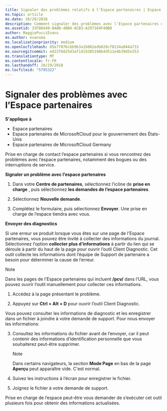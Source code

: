 ```yaml
---
title: Signaler des problèmes relatifs à l’Espace partenaires | Espace partenaires
ms.topic: article
ms.date: 10/29/2018
description: Comment signaler des problèmes avec l'Espace partenaires et collecter des informations de diagnostic pour notre équipe de Support.
ms.assetid: 33FB8449-0A8B-48B4-8CB3-A297104F40B0
author: MaggiePucciEvans
ms.author: evansma
ms.localizationpriority: medium
ms.openlocfilehash: 85e7f076cbb9b3a1b082edb020cf8134a844a733
ms.sourcegitcommit: ed22f6825d3af1d19385198b4d511e4b39d5e353
ms.translationtype: MT
ms.contentlocale: fr-FR
ms.lasthandoff: 10/29/2018
ms.locfileid: "5795322"
---
```

# <a name="report-problems-with-partner-center"></a>Signaler des problèmes avec l’Espace partenaires

**S'applique à**

-  Espace partenaires
-  Espace partenaires de MicrosoftCloud pour le gouvernement des États-Unis
-  Espace partenaires de MicrosoftCloud Germany

Prise en charge de contact l’espace partenaires si vous rencontrez des problèmes avec l’espace partenaires, notamment des bogues ou des interruptions de service.

**Signaler un problème avec l’espace partenaires**

1.  Dans votre **Centre de partenaires**, sélectionnez l’icône de **prise en charge** , puis sélectionnez **les demandes de l’espace partenaires**.

2.  Sélectionnez **Nouvelle demande**.

3.  Complétez le formulaire, puis sélectionnez **Envoyer**. Une prise en charge de l’espace tiendra avec vous.

**Envoyer des diagnostics**

Si une erreur se produit lorsque vous êtes sur une page de l'Espace partenaires, vous pouvez être invité à collecter des informations du journal. Sélectionnez l’option **collecter plus d’informations** à partir du lien qui se déroule à partir du haut de la page pour ouvrir l’outil Client Diagnostic. Cet outil collecte les informations dont l’équipe de Support de partenaire a besoin pour déterminer la cause de l’erreur. 

>[!NOTE]
>Dans les pages de l'Espace partenaires qui incluent **/pcv/** dans l’URL, vous pouvez ouvrir l’outil manuellement pour collecter ces informations.

1.  Accédez à la page présentant le problème.

2.  Appuyez sur **Ctrl + Alt + D** pour ouvrir l’outil Client Diagnostic.

Vous pouvez consulter les informations de diagnostic et les enregistrer dans un fichier à joindre à votre demande de support. Pour nous envoyer les informations:

3.  Consultez les informations du fichier avant de l’envoyer, car il peut contenir des informations d’identification personnelle que vous souhaiterez peut-être supprimer. 

    >[!NOTE]
    >Dans certains navigateurs, la section **Mode Page** en bas de la page **Aperçu** peut apparaître vide. C'est normal.

4.  Suivez les instructions à l’écran pour enregistrer le fichier.

5.  Joignez le fichier à votre demande de support.

Prise en charge de l’espace peut-être vous demander de s’exécuter cet outil plusieurs fois pour obtenir des informations actualisées.

